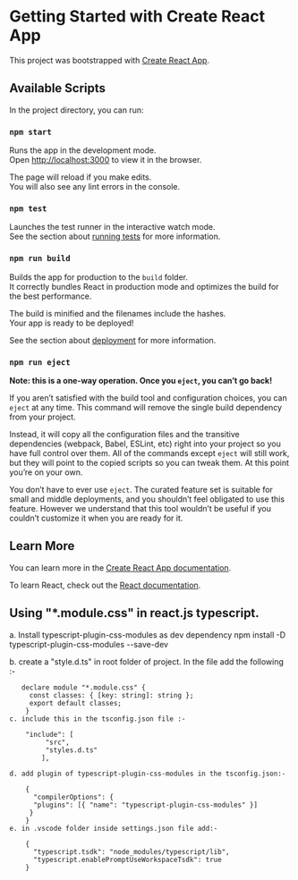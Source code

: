 # Getting Started with Create React App

This project was bootstrapped with [Create React App](https://github.com/facebook/create-react-app).

## Available Scripts

In the project directory, you can run:

### `npm start`

Runs the app in the development mode.\
Open [http://localhost:3000](http://localhost:3000) to view it in the browser.

The page will reload if you make edits.\
You will also see any lint errors in the console.

### `npm test`

Launches the test runner in the interactive watch mode.\
See the section about [running tests](https://facebook.github.io/create-react-app/docs/running-tests) for more information.

### `npm run build`

Builds the app for production to the `build` folder.\
It correctly bundles React in production mode and optimizes the build for the best performance.

The build is minified and the filenames include the hashes.\
Your app is ready to be deployed!

See the section about [deployment](https://facebook.github.io/create-react-app/docs/deployment) for more information.

### `npm run eject`

**Note: this is a one-way operation. Once you `eject`, you can’t go back!**

If you aren’t satisfied with the build tool and configuration choices, you can `eject` at any time. This command will remove the single build dependency from your project.

Instead, it will copy all the configuration files and the transitive dependencies (webpack, Babel, ESLint, etc) right into your project so you have full control over them. All of the commands except `eject` will still work, but they will point to the copied scripts so you can tweak them. At this point you’re on your own.

You don’t have to ever use `eject`. The curated feature set is suitable for small and middle deployments, and you shouldn’t feel obligated to use this feature. However we understand that this tool wouldn’t be useful if you couldn’t customize it when you are ready for it.

## Learn More

You can learn more in the [Create React App documentation](https://facebook.github.io/create-react-app/docs/getting-started).

To learn React, check out the [React documentation](https://reactjs.org/).
 ##  Using "*.module.css" in react.js typescript.
   a. Install  typescript-plugin-css-modules as dev dependency 
      npm install -D typescript-plugin-css-modules --save-dev

   b. create a "style.d.ts" in root folder of project.
       In the file add the following :-

       declare module "*.module.css" {
         const classes: { [key: string]: string };
         export default classes;
        } 
    c. include this in the tsconfig.json file :-
        
        "include": [
             "src",
             "styles.d.ts"
            ],
                    
    d. add plugin of typescript-plugin-css-modules in the tsconfig.json:-

        {
          "compilerOptions": {
          "plugins": [{ "name": "typescript-plugin-css-modules" }]
         }
        }
    e. in .vscode folder inside settings.json file add:-

        {
          "typescript.tsdk": "node_modules/typescript/lib",
          "typescript.enablePromptUseWorkspaceTsdk": true
        }